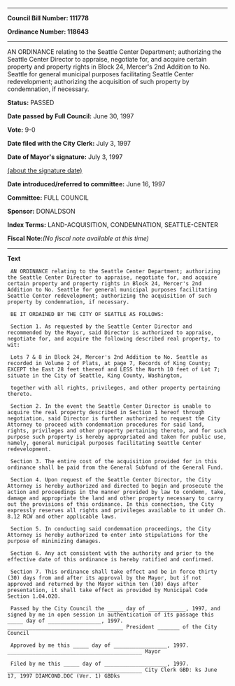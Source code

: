 

********

**Council Bill Number: 111778**
   
**Ordinance Number: 118643**
********

 AN ORDINANCE relating to the Seattle Center Department; authorizing the Seattle Center Director to appraise, negotiate for, and acquire certain property and property rights in Block 24, Mercer's 2nd Addition to No. Seattle for general municipal purposes facilitating Seattle Center redevelopment; authorizing the acquisition of such property by condemnation, if necessary.

**Status:** PASSED
   
**Date passed by Full Council:** June 30, 1997
   
**Vote:** 9-0
   
**Date filed with the City Clerk:** July 3, 1997
   
**Date of Mayor's signature:** July 3, 1997
   
[(about the signature date)](/~public/approvaldate.htm)
   
   
   
**Date introduced/referred to committee:** June 16, 1997
   
**Committee:** FULL COUNCIL
   
**Sponsor:** DONALDSON
   
   
**Index Terms:** LAND-ACQUISITION, CONDEMNATION, SEATTLE-CENTER

**Fiscal Note:**_(No fiscal note available at this time)_

********

**Text**
   
```
 AN ORDINANCE relating to the Seattle Center Department; authorizing the Seattle Center Director to appraise, negotiate for, and acquire certain property and property rights in Block 24, Mercer's 2nd Addition to No. Seattle for general municipal purposes facilitating Seattle Center redevelopment; authorizing the acquisition of such property by condemnation, if necessary.

 BE IT ORDAINED BY THE CITY OF SEATTLE AS FOLLOWS:

 Section 1. As requested by the Seattle Center Director and recommended by the Mayor, said Director is authorized to appraise, negotiate for, and acquire the following described real property, to wit:

 Lots 7 & 8 in Block 24, Mercer's 2nd Addition to No. Seattle as recorded in Volume 2 of Plats, at page 7, Records of King County; EXCEPT the East 28 feet thereof and LESS the North 10 feet of Lot 7; situate in the City of Seattle, King County, Washington,

 together with all rights, privileges, and other property pertaining thereto.

 Section 2. In the event the Seattle Center Director is unable to acquire the real property described in Section 1 hereof through negotiation, said Director is further authorized to request the City Attorney to proceed with condemnation procedures for said land, rights, privileges and other property pertaining thereto, and for such purpose such property is hereby appropriated and taken for public use, namely, general municipal purposes facilitating Seattle Center redevelopment.

 Section 3. The entire cost of the acquisition provided for in this ordinance shall be paid from the General Subfund of the General Fund.

 Section 4. Upon request of the Seattle Center Director, the City Attorney is hereby authorized and directed to begin and prosecute the action and proceedings in the manner provided by law to condemn, take, damage and appropriate the land and other property necessary to carry out the provisions of this ordinance. In this connection, the City expressly reserves all rights and privileges available to it under Ch. 8.12 RCW and other applicable laws.

 Section 5. In conducting said condemnation proceedings, the City Attorney is hereby authorized to enter into stipulations for the purpose of minimizing damages.

 Section 6. Any act consistent with the authority and prior to the effective date of this ordinance is hereby ratified and confirmed.

 Section 7. This ordinance shall take effect and be in force thirty (30) days from and after its approval by the Mayor, but if not approved and returned by the Mayor within ten (10) days after presentation, it shall take effect as provided by Municipal Code Section 1.04.020.

 Passed by the City Council the _____ day of ____________, 1997, and signed by me in open session in authentication of its passage this _____ day of _________________, 1997. _____________________________________ President _______ of the City Council

 Approved by me this _____ day of _________________, 1997. ___________________________________________ Mayor

 Filed by me this _____ day of ____________________, 1997. ___________________________________________ City Clerk GBD: ks June 17, 1997 DIAMCOND.DOC (Ver. 1) GBDks

```
